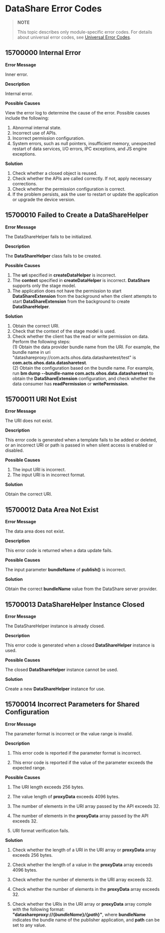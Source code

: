 # DataShare Error Codes

> **NOTE**
>
> This topic describes only module-specific error codes. For details about universal error codes, see [Universal Error Codes](../errorcode-universal.md).

##  15700000 Internal Error

**Error Message**

Inner error.

**Description**

Internal error.

**Possible Causes**

View the error log to determine the cause of the error. Possible causes include the following:
1. Abnormal internal state.
2. Incorrect use of APIs.
3. Incorrect permission configuration.
4. System errors, such as null pointers, insufficient memory, unexpected restart of data services, I/O errors, IPC exceptions, and JS engine exceptions.

**Solution**

1. Check whether a closed object is reused.
2. Check whether the APIs are called correctly. If not, apply necessary corrections.
3. Check whether the permission configuration is correct.
4. If the problem persists, ask the user to restart or update the application or upgrade the device version.

## 15700010 Failed to Create a DataShareHelper

**Error Message**

The DataShareHelper fails to be initialized.

**Description**

The **DataShareHelper** class fails to be created.

**Possible Causes**

1. The **uri** specified in **createDataHelper** is incorrect.
2. The **context** specified in **createDataHelper** is incorrect. **DataShare** supports only the stage model.
3. The application does not have the permission to start **DataShareExtension** from the background when the client attempts to start **DataShareExtension** from the background to create **DataShareHelper**.

**Solution**

1. Obtain the correct URI.
2. Check that the context of the stage model is used.
3. Check whether the client has the read or write permission on data. Perform the following steps:<br>
    (1) Obtain the data provider bundle name from the URI. For example, the bundle name in uri "datashareproxy://com.acts.ohos.data.datasharetest/test" is **com.acts.ohos.data.datasharetest**.<br>
    (2) Obtain the configuration based on the bundle name. For example, run **bm dump --bundle-name com.acts.ohos.data.datasharetest** to obtain the **DataShareExtension** configuration, and check whether the data consumer has **readPermission** or **writePermission**.

## 15700011 URI Not Exist

**Error Message**

The URI does not exist.

**Description**

This error code is generated when a template fails to be added or deleted, or an incorrect URI or path is passed in when silent access is enabled or disabled.

**Possible Causes**

1. The input URI is incorrect.
2. The input URI is in incorrect format.

**Solution**

Obtain the correct URI.

## 15700012 Data Area Not Exist

**Error Message**

The data area does not exist.

**Description**

This error code is returned when a data update fails.

**Possible Causes**

The input parameter **bundleName** of **publish()** is incorrect.

**Solution**

Obtain the correct **bundleName** value from the DataShare server provider.

## 15700013 DataShareHelper Instance Closed

**Error Message**

The DataShareHelper instance is already closed.

**Description**

This error code is generated when a closed **DataShareHelper** instance is used.

**Possible Causes**

The closed **DataShareHelper** instance cannot be used.

**Solution**

Create a new **DataShareHelper** instance for use.

## 15700014 Incorrect Parameters for Shared Configuration

**Error Message**

The parameter format is incorrect or the value range is invalid.

**Description**

1. This error code is reported if the parameter format is incorrect.

2. This error code is reported if the value of the parameter exceeds the expected range.

**Possible Causes**

1. The URI length exceeds 256 bytes.

2. The value length of **proxyData** exceeds 4096 bytes.

3. The number of elements in the URI array passed by the API exceeds 32.

4. The number of elements in the **proxyData** array passed by the API exceeds 32.

5. URI format verification fails.

**Solution**

1. Check whether the length of a URI in the URI array or **proxyData** array exceeds 256 bytes.

2. Check whether the length of a value in the **proxyData** array exceeds 4096 bytes.

3. Check whether the number of elements in the URI array exceeds 32.

4. Check whether the number of elements in the **proxyData** array exceeds 32.

5. Check whether the URIs in the URI array or **proxyData** array comple with the following format:<br>
    **"datashareproxy://{*bundleName*}/{*path*}"**, where **bundleName** indicates the bundle name of the publisher application, and **path** can be set to any value.
